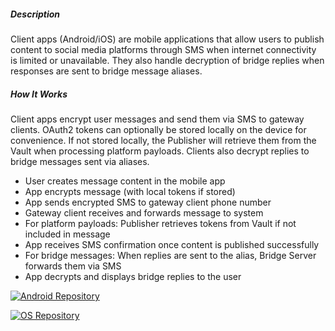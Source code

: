 ##### Description

Client apps (Android/iOS) are mobile applications that allow users to publish content to social media platforms through SMS when internet connectivity is limited or unavailable. They also handle decryption of bridge replies when responses are sent to bridge message aliases.

##### How It Works

Client apps encrypt user messages and send them via SMS to gateway clients. OAuth2 tokens can optionally be stored locally on the device for convenience. If not stored locally, the Publisher will retrieve them from the Vault when processing platform payloads. Clients also decrypt replies to bridge messages sent via aliases.

- User creates message content in the mobile app
- App encrypts message (with local tokens if stored)
- App sends encrypted SMS to gateway client phone number
- Gateway client receives and forwards message to system
- For platform payloads: Publisher retrieves tokens from Vault if not included in message
- App receives SMS confirmation once content is published successfully
- For bridge messages: When replies are sent to the alias, Bridge Server forwards them via SMS
- App decrypts and displays bridge replies to the user

[![Android Repository](https://img.shields.io/badge/GitHub-Source_Code-black?logo=github)](https://github.com/smswithoutborders/RelaySMS-Android)

[![OS Repository](https://img.shields.io/badge/GitHub-Source_Code-black?logo=github)](https://github.com/smswithoutborders/RelaySMS-iOS)
